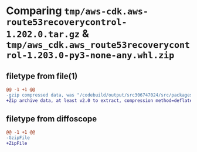 # Comparing `tmp/aws-cdk.aws-route53recoverycontrol-1.202.0.tar.gz` & `tmp/aws_cdk.aws_route53recoverycontrol-1.203.0-py3-none-any.whl.zip`

## filetype from file(1)

```diff
@@ -1 +1 @@
-gzip compressed data, was "/codebuild/output/src306747024/src/packages/@aws-cdk/aws-route53recoverycontrol/dist/python/aws-cdk.aws-route53recoverycontrol-", last modified: Fri May 19 23:12:49 2023, max compression
+Zip archive data, at least v2.0 to extract, compression method=deflate
```

## filetype from diffoscope

```diff
@@ -1 +1 @@
-GzipFile
+ZipFile
```

